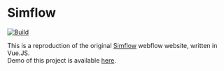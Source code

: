 # Simflow

[![Build](https://github.com/sruusk/simflow/actions/workflows/gh-pages.yml/badge.svg)](https://github.com/sruusk/simflow/actions/workflows/gh-pages.yml)

This is a reproduction of the original [Simflow](https://simflow.app) webflow website, written in Vue.JS.  
Demo of this project is available [here](https://sruusk.github.io/simflow).
